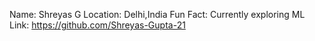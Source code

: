 Name: Shreyas G
Location: Delhi,India
Fun Fact: Currently exploring ML
Link: https://github.com/Shreyas-Gupta-21
